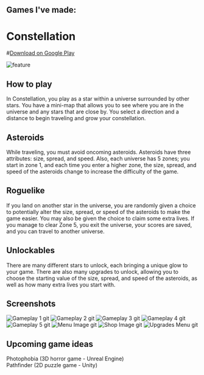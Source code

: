 ## Games I've made:

# Constellation
#[Download on Google Play](https://play.google.com/store/apps/details?id=com.JasonLandis.Constellation)


![feature](https://github.com/JasonLandis/JasonLandis/assets/100310833/24b62e2f-0325-4f9d-8df4-e654c40c758a)

## How to play
In Constellation, you play as a star within a universe surrounded by other stars. You have a mini-map that allows you to see where you are in the universe and any stars that are close by. You select a direction and a distance to begin traveling and grow your constellation.

## Asteroids
While traveling, you must avoid oncoming asteroids. Asteroids have three attributes: size, spread, and speed. Also, each universe has 5 zones; you start in zone 1, and each time you enter a higher zone, the size, spread, and speed of the asteroids change to increase the difficulty of the game.

## Roguelike
If you land on another star in the universe, you are randomly given a choice to potentially alter the size, spread, or speed of the asteroids to make the game easier. You may also be given the choice to claim some extra lives. If you manage to clear Zone 5, you exit the universe, your scores are saved, and you can travel to another universe.

## Unlockables
There are many different stars to unlock, each bringing a unique glow to your game. There are also many upgrades to unlock, allowing you to choose the starting value of the size, spread, and speed of the asteroids, as well as how many extra lives you start with.

## Screenshots
![Gameplay 1 git](https://github.com/JasonLandis/JasonLandis/assets/100310833/682789ac-71f1-4403-9b95-26a7f031d759)
![Gameplay 2 git](https://github.com/JasonLandis/JasonLandis/assets/100310833/ea6ed452-bc5c-4514-ad82-fea00e639b5d)
![Gameplay 3 git](https://github.com/JasonLandis/JasonLandis/assets/100310833/b3f80a27-480b-431c-8287-f882b98671dd)
![Gameplay 4 git](https://github.com/JasonLandis/JasonLandis/assets/100310833/ebb1df38-18b5-41c1-a5b8-9b5296f9284d)
![Gameplay 5 git](https://github.com/JasonLandis/JasonLandis/assets/100310833/fa000228-a3d2-4bd0-8936-22175c1a2903)
![Menu Image git](https://github.com/JasonLandis/JasonLandis/assets/100310833/2d52961c-5257-47bf-8177-ecec77403766)
![Shop Image git](https://github.com/JasonLandis/JasonLandis/assets/100310833/19b2e033-bdb8-4b8c-89ce-e2cc927bce7f)
![Upgrades Menu git](https://github.com/JasonLandis/JasonLandis/assets/100310833/1e4081cf-560c-4643-acbe-770c7341c366)


## Upcoming game ideas

Photophobia (3D horror game - Unreal Engine)
<br>
Pathfinder (2D puzzle game - Unity)
